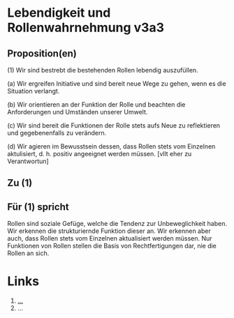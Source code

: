 <!---
   NAME - The NAME of this project is:
ethos

  FILE - The FILENAME of the current file is:
/v3a3.md

  CREATION - This project was CREATED on:
2017-01-28-16:15:00 UTC

  MODIFICATION - This project was last MODIFIED on:
2017-01-28-16:15:00 UTC

  VERSION - The current VERSION of this project is:
<git-commit-hash>-2017-01-28-16:15:00 UTC

  CREATOR(S) - This project was CREATED by:
Michael Czechowski, Martin Maga

  CONTACT - You can CONTACT the creator(s) or developer(s) of this project at:
E-Mail: mail@martinmaga.de

  COPYRIGHT - The COPYRIGHT holder of this project is:
COPYRIGHT (c) 2016 Martin Maga

  LICENSE - This project is LICENSED under the following license:
Martin Maga 2016 CC BY-SA 4.0 https://creativecommons.org

  SUBFILE – This is a SUBFILE! For more INFORMATION on this project go to:
/README.md
--->

# Lebendigkeit und Rollenwahrnehmung v3a3

## Proposition(en)

(1) Wir sind bestrebt die bestehenden Rollen lebendig auszufüllen.

  (a) Wir ergreifen Initiative und sind bereit neue Wege zu gehen, wenn es die Situation verlangt.

  (b) Wir orientieren an der Funktion der Rolle und beachten die Anforderungen und Umständen unserer Umwelt.

  (c) Wir sind bereit die Funktionen der Rolle stets aufs Neue zu reflektieren und gegebenenfalls zu verändern.

  (d) Wir agieren im Bewusstsein dessen, dass Rollen stets vom Einzelnen aktulisiert, d. h. positiv angeeignet werden müssen. [vllt eher zu Verantwortun]


## Zu (1)

## Für (1) spricht

Rollen sind soziale Gefüge, welche die Tendenz zur Unbeweglichkeit haben.
Wir erkennen die strukturiernde Funktion dieser an.
Wir erkennen aber auch, dass Rollen stets vom Einzelnen aktualisiert werden müssen.
Nur Funktionen von Rollen stellen die Basis von Rechtfertigungen dar, nie die Rollen an sich.




# Links
  1. […](…)
  2. …

